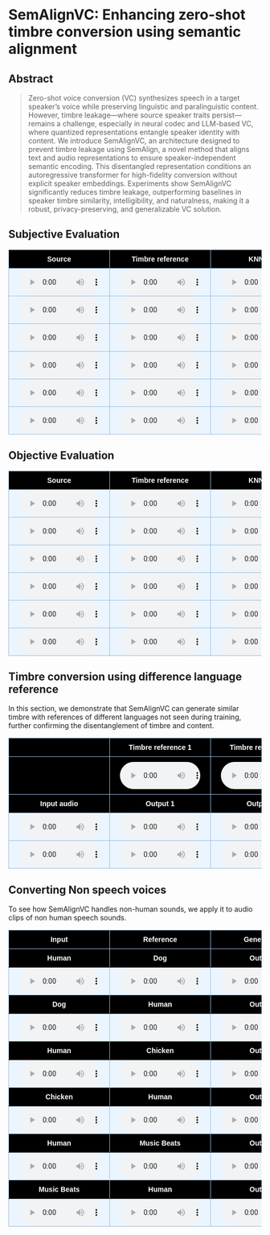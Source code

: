 # SemAlignVC: Enhancing zero-shot timbre conversion using semantic alignment

## Abstract

> Zero-shot voice conversion (VC) synthesizes speech in a target speaker’s voice while preserving linguistic and paralinguistic content. However, timbre leakage—where source speaker traits persist—remains a challenge, especially in neural codec and LLM-based VC, where quantized representations entangle speaker identity with content. We introduce SemAlignVC, an architecture designed to prevent timbre leakage using SemAlign, a novel method that aligns text and audio representations to ensure speaker-independent semantic encoding. This disentangled representation conditions an autoregressive transformer for high-fidelity conversion without explicit speaker embeddings. Experiments show SemAlignVC significantly reduces timbre leakage, outperforming baselines in speaker timbre similarity, intelligibility, and naturalness, making it a robust, privacy-preserving, and generalizable VC solution.

<style type="text/css">
    .tg {
    border-collapse: collapse;
    border-color: #9ABAD9;
    border-spacing: 0;
  }

  .tg td {
    background-color: #EBF5FF;
    border-color: #9ABAD9;
    border-style: solid;
    border-width: 1px;
    color: #444;
    font-family: Arial, sans-serif;
    font-size: 14px;
    overflow: hidden;
    padding: 0px 20px;
    word-break: normal;
    font-weight: bold;
    vertical-align: middle;
    horizontal-align: center;
    white-space: nowrap;
  }

  .tg th {
    background-color: #000000;
    border-color: #9ABAD9;
    border-style: solid;
    border-width: 1px;
    color: #fff;
    font-family: Arial, sans-serif;
    font-size: 14px;
    font-weight: normal;
    overflow: hidden;
    padding: 0px 20px;
    word-break: normal;
    font-weight: bold;
    vertical-align: middle;
    horizontal-align: center;
    white-space: nowrap;
    padding: 10px;
    margin: auto;
  }

  .tg .tg-0pky {
    border-color: inherit;
    text-align: center;
    vertical-align: top,
  }

  .tg .tg-fymr {
    border-color: inherit;
    font-weight: bold;
    text-align: center;
    vertical-align: top
  }
  .slider {
  -webkit-appearance: none;
  width: 75%;
  height: 15px;
  border-radius: 5px;
  background: #d3d3d3;
  outline: none;
  opacity: 0.7;
  -webkit-transition: .2s;
  transition: opacity .2s;
}

.slider::-webkit-slider-thumb {
  -webkit-appearance: none;
  appearance: none;
  width: 25px;
  height: 25px;
  border-radius: 50%;
  background: #409cff;
  cursor: pointer;
}

.slider::-moz-range-thumb {
  width: 25px;
  height: 25px;
  border-radius: 50%;
  background: #409cff;
  cursor: pointer;
}

audio {
    width: 160px;
}

/* CSS */
.button-12 {
  display: flex;
  flex-direction: column;
  align-items: center;
  padding: 6px 14px;
  font-family: -apple-system, BlinkMacSystemFont, 'Roboto', sans-serif;
  border-radius: 6px;
  border: none;

  background: #6E6D70;
  box-shadow: 0px 0.5px 1px rgba(0, 0, 0, 0.1), inset 0px 0.5px 0.5px rgba(255, 255, 255, 0.5), 0px 0px 0px 0.5px rgba(0, 0, 0, 0.12);
  color: #DFDEDF;
  user-select: none;
  -webkit-user-select: none;
  touch-action: manipulation;
}

.button-12:focus {
  box-shadow: inset 0px 0.8px 0px -0.25px rgba(255, 255, 255, 0.2), 0px 0.5px 1px rgba(0, 0, 0, 0.1), 0px 0px 0px 3.5px rgba(58, 108, 217, 0.5);
  outline: 0;
}

video {
  margin: 1em;
}

</style>


## Subjective Evaluation
<table class="tg">
<thead>
  <tr>
    <th class="tg-0pky">Source</th>
    <th class="tg-0pky">Timbre reference</th>
    <th class="tg-0pky">KNNVC</th>
    <th class="tg-0pky">HierSpeech++</th>
    <th class="tg-0pky">UniAudio</th>
    <th class="tg-0pky">SemAlignVC</th>
  </tr>
</thead>
<tbody>
  <tr>
    <td>
      <audio controls>
        <source src="audio/subjective_evals/input-p258_011_012.wav" type="audio/wav">
      </audio>
    </td>
    <td>
      <audio controls>
        <source src="audio/subjective_evals/ref-f_p229.wav" type="audio/wav">
      </audio> 
    </td>
    <td>
      <audio controls>
        <source src="audio/subjective_evals/knnvc-p258_011_012-f_p229.wav" type="audio/wav">
      </audio>  
    </td>
    <td>
      <audio controls>
        <source src="audio/subjective_evals/hierspeechpp-p258_011_012-f_p229.wav" type="audio/wav">
      </audio>   
    </td>
    <td>
      <audio controls>
        <source src="audio/subjective_evals/uniaudio-p258_011_012-f_p229.wav" type="audio/wav">
      </audio>  
   </td>
    <td>
      <audio controls>
        <source src="audio/subjective_evals/semalignvc-p258_011_012-f_p229.wav" type="audio/wav">
      </audio>
   </td>
  </tr>
  <tr>
    <td>
      <audio controls>
        <source src="audio/subjective_evals/input-p272_013_014.wav" type="audio/wav">
      </audio>
    </td>
    <td>
      <audio controls>
        <source src="audio/subjective_evals/ref-f_p240.wav" type="audio/wav">
      </audio> 
    </td>
    <td>
      <audio controls>
        <source src="audio/subjective_evals/knnvc-p272_013_014-f_p240.wav" type="audio/wav">
      </audio>  
    </td>
    <td>
      <audio controls>
        <source src="audio/subjective_evals/hierspeechpp-p272_013_014-f_p240.wav" type="audio/wav">
      </audio>   
    </td>
    <td>
      <audio controls>
        <source src="audio/subjective_evals/uniaudio-p272_013_014-f_p240.wav" type="audio/wav">
      </audio>  
   </td>
    <td>
      <audio controls>
        <source src="audio/subjective_evals/semalignvc-p272_013_014-f_p240.wav" type="audio/wav">
      </audio>
   </td>
  </tr>
  <tr>
    <td>
      <audio controls>
        <source src="audio/subjective_evals/input-270_011_012.wav" type="audio/wav">
      </audio>
    </td>
    <td>
      <audio controls>
        <source src="audio/subjective_evals/ref-m_p256.wav" type="audio/wav">
      </audio> 
    </td>
    <td>
      <audio controls>
        <source src="audio/subjective_evals/knnvc-p270_011_012-m_p256.wav" type="audio/wav">
      </audio>  
    </td>
    <td>
      <audio controls>
        <source src="audio/subjective_evals/hierspeechpp-p270_011_012-m_p256.wav" type="audio/wav">
      </audio>   
    </td>
    <td>
      <audio controls>
        <source src="audio/subjective_evals/uniaudio-p270_011_012-m_p256.wav" type="audio/wav">
      </audio>  
   </td>
    <td>
      <audio controls>
        <source src="audio/subjective_evals/semalignvc-p270_011_012-m_p256.wav" type="audio/wav">
      </audio>
   </td>
  </tr>
  <tr>
    <td>
      <audio controls>
        <source src="audio/subjective_evals/input-p364_013_014.wav" type="audio/wav">
      </audio>
    </td>
    <td>
      <audio controls>
        <source src="audio/subjective_evals/ref-f_p335.wav" type="audio/wav">
      </audio> 
    </td>
    <td>
      <audio controls>
        <source src="audio/subjective_evals/knnvc-p364_013_014-f_p335.wav" type="audio/wav">
      </audio>  
    </td>
    <td>
      <audio controls>
        <source src="audio/subjective_evals/hierspeechpp-p364_013_014-f_p335.wav" type="audio/wav">
      </audio>   
    </td>
    <td>
      <audio controls>
        <source src="audio/subjective_evals/uniaudio-p364_013_014-f_p335.wav" type="audio/wav">
      </audio>  
   </td>
    <td>
      <audio controls>
        <source src="audio/subjective_evals/semalignvc-p364_013_014-f_p335.wav" type="audio/wav">
      </audio>
   </td>
  </tr>
  <tr>
    <td>
      <audio controls>
        <source src="audio/subjective_evals/input-p304_011_012.wav" type="audio/wav">
      </audio>
    </td>
    <td>
      <audio controls>
        <source src="audio/subjective_evals/ref-m_p251.wav" type="audio/wav">
      </audio> 
    </td>
    <td>
      <audio controls>
        <source src="audio/subjective_evals/knnvc-p304_011_012-m_p251.wav" type="audio/wav">
      </audio>  
    </td>
    <td>
      <audio controls>
        <source src="audio/subjective_evals/hierspeechpp-p304_011_012-m_p251.wav" type="audio/wav">
      </audio>   
    </td>
    <td>
      <audio controls>
        <source src="audio/subjective_evals/uniaudio-p304_011_012-m_p251.wav" type="audio/wav">
      </audio>  
   </td>
    <td>
      <audio controls>
        <source src="audio/subjective_evals/semalignvc-p304_011_012-m_p251.wav" type="audio/wav">
      </audio>
   </td>
  </tr>
  <tr>
    <td>
      <audio controls>
        <source src="audio/subjective_evals/input-p266_013_014.wav" type="audio/wav">
      </audio>
    </td>
    <td>
      <audio controls>
        <source src="audio/subjective_evals/ref-m_p271.wav" type="audio/wav">
      </audio> 
    </td>
    <td>
      <audio controls>
        <source src="audio/subjective_evals/knnvc-p266_013_014-m_p271.wav" type="audio/wav">
      </audio>  
    </td>
    <td>
      <audio controls>
        <source src="audio/subjective_evals/hierspeechpp-p266_013_014-m_p271.wav" type="audio/wav">
      </audio>
    </td>
    <td>
      <audio controls>
        <source src="audio/subjective_evals/uniaudio-p266_013_014-m_p271.wav" type="audio/wav">
      </audio>  
   </td>
    <td>
      <audio controls>
        <source src="audio/subjective_evals/semalignvc-p266_013_014-m_p271.wav" type="audio/wav">
      </audio>
   </td>
  </tr>
  </tbody>
</table>


## Objective Evaluation


<table class="tg">
<thead>
  <tr>
    <th class="tg-0pky">Source</th>
    <th class="tg-0pky">Timbre reference</th>
    <th class="tg-0pky">KNNVC</th>
    <th class="tg-0pky">HierSpeech++</th>
    <th class="tg-0pky">UniAudio</th>
    <th class="tg-0pky">SemAlignVC</th>
  </tr>
</thead>
<tbody>
  <tr>
    <td>
      <audio controls>
        <source src="audio/objective_evals/input-LibriVox_en_US_10179.wav" type="audio/wav">
      </audio>
    </td>
    <td>
      <audio controls>
        <source src="audio/objective_evals/ref-LibriVox_en_US_0167.wav" type="audio/wav">
      </audio> 
    </td>
    <td>
      <audio controls>
        <source src="audio/objective_evals/knnvc-LibriVox_en_US_10179-LibriVox_en_US_0167.wav" type="audio/wav">
      </audio>  
    </td>
    <td>
      <audio controls>
        <source src="audio/objective_evals/hierspeechpp-LibriVox_en_US_10179-LibriVox_en_US_0167.wav" type="audio/wav">
      </audio>   
    </td>
    <td>
      <audio controls>
        <source src="audio/objective_evals/uniaudio-LibriVox_en_US_10179-LibriVox_en_US_0167.wav" type="audio/wav">
      </audio>  
   </td>
    <td>
      <audio controls>
        <source src="audio/objective_evals/semalignvc-LibriVox_en_US_10179-LibriVox_en_US_0167.wav" type="audio/wav">
      </audio>
   </td>
  </tr>
  <tr>
    <td>
      <audio controls>
        <source src="audio/objective_evals/input-LibriVox_en_US_10018.wav" type="audio/wav">
      </audio>
    </td>
    <td>
      <audio controls>
        <source src="audio/objective_evals/ref-LibriVox_en_US_0125.wav" type="audio/wav">
      </audio> 
    </td>
    <td>
      <audio controls>
        <source src="audio/objective_evals/knnvc-LibriVox_en_US_10018-LibriVox_en_US_0125.wav" type="audio/wav">
      </audio>  
    </td>
    <td>
      <audio controls>
        <source src="audio/objective_evals/hierspeechpp-LibriVox_en_US_10018-LibriVox_en_US_0125.wav" type="audio/wav">
      </audio>   
    </td>
    <td>
      <audio controls>
        <source src="audio/objective_evals/uniaudio-LibriVox_en_US_10018-LibriVox_en_US_0125.wav" type="audio/wav">
      </audio>  
   </td>
    <td>
      <audio controls>
        <source src="audio/objective_evals/semalignvc-LibriVox_en_US_10018-LibriVox_en_US_0125.wav" type="audio/wav">
      </audio>
   </td>
  </tr>
  <tr>
    <td>
      <audio controls>
        <source src="audio/objective_evals/input-LibriVox_en_US_0027.wav" type="audio/wav">
      </audio>
    </td>
    <td>
      <audio controls>
        <source src="audio/objective_evals/ref-LibriVox_en_US_0107.wav" type="audio/wav">
      </audio> 
    </td>
    <td>
      <audio controls>
        <source src="audio/objective_evals/knnvc-LibriVox_en_US_0027-LibriVox_en_US_0107.wav" type="audio/wav">
      </audio>  
    </td>
    <td>
      <audio controls>
        <source src="audio/objective_evals/hierspeechpp-LibriVox_en_US_0027-LibriVox_en_US_0107.wav" type="audio/wav">
      </audio>   
    </td>
    <td>
      <audio controls>
        <source src="audio/objective_evals/uniaudio-LibriVox_en_US_0027-LibriVox_en_US_0107.wav" type="audio/wav">
      </audio>  
   </td>
    <td>
      <audio controls>
        <source src="audio/objective_evals/semalignvc-LibriVox_en_US_0027-LibriVox_en_US_0107.wav" type="audio/wav">
      </audio>
   </td>
  </tr>
  <tr>
    <td>
      <audio controls>
        <source src="audio/objective_evals/input-LibriVox_en_US_0020.wav" type="audio/wav">
      </audio>
    </td>
    <td>
      <audio controls>
        <source src="audio/objective_evals/ref-LibriVox_en_US_0031.wav" type="audio/wav">
      </audio> 
    </td>
    <td>
      <audio controls>
        <source src="audio/objective_evals/knnvc-LibriVox_en_US_0020-LibriVox_en_US_0031.wav" type="audio/wav">
      </audio>  
    </td>
    <td>
      <audio controls>
        <source src="audio/objective_evals/hierspeechpp-LibriVox_en_US_0020-LibriVox_en_US_0031.wav" type="audio/wav">
      </audio>   
    </td>
    <td>
      <audio controls>
        <source src="audio/objective_evals/uniaudio-LibriVox_en_US_0020-LibriVox_en_US_0031.wav" type="audio/wav">
      </audio>  
   </td>
    <td>
      <audio controls>
        <source src="audio/objective_evals/semalignvc-LibriVox_en_US_0020-LibriVox_en_US_0031.wav" type="audio/wav">
      </audio>
   </td>
  </tr>
  <tr>
    <td>
      <audio controls>
        <source src="audio/objective_evals/input-LibriVox_en_US_0036.wav" type="audio/wav">
      </audio>
    </td>
    <td>
      <audio controls>
        <source src="audio/objective_evals/ref-LibriVox_en_US_0092.wav" type="audio/wav">
      </audio> 
    </td>
    <td>
      <audio controls>
        <source src="audio/objective_evals/knnvc-LibriVox_en_US_0036-LibriVox_en_US_0092.wav" type="audio/wav">
      </audio>  
    </td>
    <td>
      <audio controls>
        <source src="audio/objective_evals/hierspeechpp-LibriVox_en_US_0036-LibriVox_en_US_0092.wav" type="audio/wav">
      </audio>   
    </td>
    <td>
      <audio controls>
        <source src="audio/objective_evals/uniaudio-LibriVox_en_US_0036-LibriVox_en_US_0092.wav" type="audio/wav">
      </audio>  
   </td>
    <td>
      <audio controls>
        <source src="audio/objective_evals/semalignvc-LibriVox_en_US_0036-LibriVox_en_US_0092.wav" type="audio/wav">
      </audio>
   </td>
  </tr>
  <tr>
    <td>
      <audio controls>
        <source src="audio/objective_evals/input-LibriVox_en_US_0699.wav" type="audio/wav">
      </audio>
    </td>
    <td>
      <audio controls>
        <source src="audio/objective_evals/ref-LibriVox_en_US_0017.wav" type="audio/wav">
      </audio> 
    </td>
    <td>
      <audio controls>
        <source src="audio/objective_evals/semalignvc-LibriVox_en_US_0699-LibriVox_en_US_0017.wav" type="audio/wav">
      </audio>  
    </td>
    <td>
      <audio controls>
        <source src="audio/objective_evals/hierspeechpp-LibriVox_en_US_0699-LibriVox_en_US_0017.wav" type="audio/wav">
      </audio>   
    </td>
    <td>
      <audio controls>
        <source src="audio/objective_evals/uniaudio-LibriVox_en_US_0699-LibriVox_en_US_0017.wav" type="audio/wav">
      </audio>  
   </td>
    <td>
      <audio controls>
        <source src="audio/objective_evals/semalignvc-LibriVox_en_US_0699-LibriVox_en_US_0017.wav" type="audio/wav">
      </audio>
   </td>
  </tr>
  </tbody>
</table>

## Timbre conversion using difference language reference
In this section, we demonstrate that SemAlignVC can generate similar timbre with references of different languages not seen during training, further confirming the disentanglement of timbre and content.




<table class="tg">
<thead>
  <tr>
    <th class="tg-0pky"></th>
    <th class="tg-0pky">Timbre reference 1</th>
    <th class="tg-0pky">Timbre reference 2</th>
  </tr>
  <tr>
    <th class="tg-0pky"></th>
    <th class="tg-0pky">
      <audio controls>
        <source src="audio/different_language/hindi_ref.wav" type="audio/wav">
      </audio>
    </th>
    <th class="tg-0pky">
      <audio controls>
        <source src="audio/different_language/chinese_ref.wav" type="audio/wav">
      </audio>
    </th>
  </tr>
    <tr>
    <th class="tg-0pky">Input audio</th>
    <th class="tg-0pky">Output 1</th>
    <th class="tg-0pky">Output 2</th>
  </tr>
</thead>
<tbody>
  <tr>
    <td>
      <audio controls>
        <source src="audio/different_language/input_1.wav" type="audio/wav">
      </audio>
    </td>
    <td>
      <audio controls>
        <source src="audio/different_language/output_1_1.wav" type="audio/wav">
      </audio> 
    </td>
    <td>
      <audio controls>
        <source src="audio/different_language/output_1_2.wav" type="audio/wav">
      </audio>  
    </td>
  </tr>
  <tr>
    <td>
      <audio controls>
        <source src="audio/different_language/input_2.wav" type="audio/wav">
      </audio>
    </td>
    <td>
      <audio controls>
        <source src="audio/different_language/output_2_1.wav" type="audio/wav">
      </audio> 
    </td>
    <td>
      <audio controls>
        <source src="audio/different_language/output_2_2.wav" type="audio/wav">
      </audio>  
    </td>
  </tr>
  </tbody>
</table>

## Converting Non speech voices
To see how SemAlignVC handles non-human sounds, we apply it to audio clips of non human speech sounds.



<table class="tg">
<thead>
  <tr>
    <th class="tg-0pky">Input</th>
    <th class="tg-0pky">Reference</th>
    <th class="tg-0pky">Generated</th>
  </tr>
</thead>
<tbody>
<tr>
    <th class="tg-0pky">Human</th>
    <th class="tg-0pky">Dog</th>
    <th class="tg-0pky">Output</th>
  </tr>
  <tr>
    <td>
      <audio controls>
        <source src="audio/non_human_voices/human.wav" type="audio/wav">
      </audio>
    </td>
    <td>
      <audio controls>
        <source src="audio/non_human_voices/dog.wav" type="audio/wav">
      </audio> 
    </td>
    <td>
      <audio controls>
        <source src="audio/non_human_voices/human-to-dog.wav" type="audio/wav">
      </audio>
    </td>
  </tr>
  <tr>
    <th class="tg-0pky">Dog</th>
    <th class="tg-0pky">Human</th>
    <th class="tg-0pky">Output</th>
  </tr>
  <tr>
    <td>
      <audio controls>
        <source src="audio/non_human_voices/dog.wav" type="audio/wav">
      </audio> 
    </td>
    <td>
      <audio controls>
        <source src="audio/non_human_voices/human.wav" type="audio/wav">
      </audio>
    </td>
    <td>
      <audio controls>
        <source src="audio/non_human_voices/dog-to-human.wav" type="audio/wav">
      </audio>
    </td>
  </tr>
  <tr>
    <th class="tg-0pky">Human</th>
    <th class="tg-0pky">Chicken</th>
    <th class="tg-0pky">Output</th>
  </tr>
  <tr>
    <td>
      <audio controls>
        <source src="audio/non_human_voices/human_2.wav" type="audio/wav">
      </audio>
    </td>
    <td>
      <audio controls>
        <source src="audio/non_human_voices/chicken.wav" type="audio/wav">
      </audio> 
    </td>
    <td>
      <audio controls>
        <source src="audio/non_human_voices/human_2-to-chicken.wav" type="audio/wav">
      </audio>
    </td>
  </tr>
  <tr>
    <th class="tg-0pky">Chicken</th>
    <th class="tg-0pky">Human</th>
    <th class="tg-0pky">Output</th>
  </tr>
  <tr>
    <td>
      <audio controls>
        <source src="audio/non_human_voices/chicken.wav" type="audio/wav">
      </audio> 
    </td>
    <td>
      <audio controls>
        <source src="audio/non_human_voices/human_2.wav" type="audio/wav">
      </audio>
    </td>
    <td>
      <audio controls>
        <source src="audio/non_human_voices/human_2-to-chicken.wav" type="audio/wav">
      </audio>
    </td>
  </tr>
  <tr>
    <th class="tg-0pky">Human</th>
    <th class="tg-0pky">Music Beats</th>
    <th class="tg-0pky">Output</th>
  </tr>
  <tr>
    <td>
      <audio controls>
        <source src="audio/non_human_voices/human_3.wav" type="audio/wav">
      </audio> 
    </td>
    <td>
      <audio controls>
        <source src="audio/non_human_voices/edm.wav" type="audio/wav">
      </audio>
    </td>
    <td>
      <audio controls>
        <source src="audio/non_human_voices/human_3-to-edm.wav" type="audio/wav">
      </audio>
    </td>
  </tr>
  <tr>
    <th class="tg-0pky">Music Beats</th>
    <th class="tg-0pky">Human</th>
    <th class="tg-0pky">Output</th>
  </tr>
  <tr>
    <td>
      <audio controls>
        <source src="audio/non_human_voices/edm.wav" type="audio/wav">
      </audio>
    </td>
    <td>
      <audio controls>
        <source src="audio/non_human_voices/human_3.wav" type="audio/wav">
      </audio> 
    </td>
    <td>
      <audio controls>
        <source src="audio/non_human_voices/edm-to-human_3.wav" type="audio/wav">
      </audio>
    </td>
  </tr>
  </tbody>
</table>